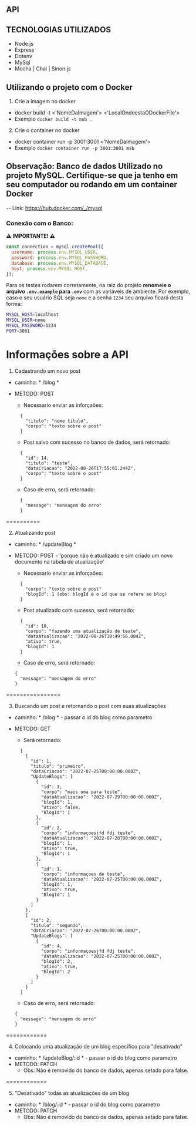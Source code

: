 ## API

## TECNOLOGIAS UTILIZADOS
<ul>
  <li>Node.js</li>
  <li>Express</li>
  <li>Dotenv</li>
  <li>MySql</li>
  <li>Mocha | Chai | Sinon.js </li>
</ul>

## Utilizando o projeto com o Docker

1. Crie a imagem no docker
  * docker build -t <'NomeDaImagem'> <'LocalOndeestaODockerFile'>
  * Exemplo
``` docker build -t msb . ```
2. Crie o container no docker
  * docker container run -p 3001:3001 <'NomeDaImagem'>
  * Exemplo
``` docker container run -p 3001:3001 msb ```

## Observação: Banco de dados Utilizado no projeto MySQL. Certifique-se que ja tenho em seu computador ou rodando em um container Docker
 -- Link: https://hub.docker.com/_/mysql


### Conexão com o Banco:

**⚠️ IMPORTANTE! ⚠️**

```javascript
const connection = mysql.createPool({
  username: process.env.MYSQL_USER,
  password: process.env.MYSQL_PASSWORD,
  database: process.env.MYSQL_DATABASE,
  host: process.env.MYSQL_HOST,
});
```
Para os testes rodarem corretamente, na raiz do projeto **renomeie o arquivo `.env.example` para `.env`** com as variáveis de ambiente. Por exemplo, caso o seu usuário SQL seja `nome` e a senha `1234` seu arquivo ficará desta forma:

```sh
MYSQL_HOST=localhost
MYSQL_USER=nome
MYSQL_PASSWORD=1234
PORT=3001
```

# Informações sobre a API

1. Cadastrando um novo post
  - caminho: * /blog *
  - METODO: POST
    * Necessario enviar as inforçaões:

    ```
      {
        "titulo": "nome titulo",
        "corpo": "texto sobre o post"
      }
    ```

    * Post salvo com sucesso no banco de dados, será retornado:
    ```
      {
        "id": 14,
        "titulo": "teste",
        "dataCriacao": "2022-08-26T17:55:01.244Z",
        "corpo": "texto sobre o post"
      }
    ```

    * Caso de erro, será retornado:
    ```
      {
        "message": "mensagem do erro"
      }
    ```

==========

2. Atualizando post
  - caminho: * /updateBlog *
  - METODO: POST - 'porque não é atualizado e sim criado um novo documento na tabela de atualização'

    * Necessario enviar as inforçaões:
    ```
      {
        "corpo": "texto sobre o post"
        "blogId": 1 (obs: blogId é o id que se refere ao blog)
      }
    ```

    * Post atualizado com sucesso, será retornado:
    ```
      {
        "id": 18,
        "corpo": "fazendo uma atualização de teste",
        "dataAtualizacao": "2022-08-26T18:49:56.084Z",
        "ativo": true,
        "blogId": 1
      }
    ```

    * Caso de erro, será retornado:
    ```
    {
      "message": "mensagem do erro"
    }
    ```


================

3. Buscando um post e retornando o post com suas atualizações
  - caminho: * /blog * - passar o id do blog como parametro
  - METODO: GET

    * Será retornado:
    ```
      [
        {
          "id": 1,
          "titulo": "primeiro",
          "dataCriacao": "2022-07-25T00:00:00.000Z",
          "UpdateBlogs": [
            {
              "id": 3,
              "corpo": "mais uma para teste",
              "dataAtualizacao": "2022-07-29T00:00:00.000Z",
              "blogId": 1,
              "ativo": false,
              "BlogId": 1
            },
            {
              "id": 2,
              "corpo": "informaçoesjfd fdj teste",
              "dataAtualizacao": "2022-07-28T00:00:00.000Z",
              "blogId": 1,
              "ativo": true,
              "BlogId": 1
            },
            {
              "id": 1,
              "corpo": "informaçoes de teste",
              "dataAtualizacao": "2022-07-25T00:00:00.000Z",
              "blogId": 1,
              "ativo": true,
              "BlogId": 1
            }
          ]
        },
        {
          "id": 2,
          "titulo": "segundo",
          "dataCriacao": "2022-07-26T00:00:00.000Z",
          "UpdateBlogs": [
            {
              "id": 4,
              "corpo": "informaçoesjfd fdj teste",
              "dataAtualizacao": "2022-07-25T00:00:00.000Z",
              "blogId": 2,
              "ativo": true,
              "BlogId": 2
            }
          ]
        }
      ]
    ```

    * Caso de erro, será retornado:
    ```
    {
      "message": "mensagem do erro"
    }
    ```

============

4. Colocando uma atualização de um blog especifico para "desativado"
  - caminho: * /updateBlog/:id * - passar o id do blog como parametro
  - METODO: PATCH
    * Obs: Não é removido do banco de dados, apenas setado para false.


============

5. "Desativado" todas as atualizações de um blog
  - caminho: * /blog/:id * - passar o id do blog como parametro
   - METODO: PATCH
      * Obs: Não é removido do banco de dados, apenas setado para false.